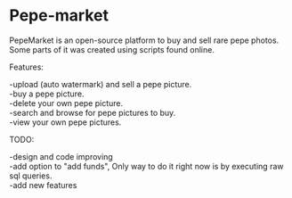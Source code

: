 # Pepe-market
PepeMarket is an open-source platform to buy and sell rare pepe photos.
Some parts of it was created using scripts found online. 


Features:

-upload (auto watermark) and sell a pepe picture. <br>
-buy a pepe picture. <br>
-delete your own pepe picture. <br>
-search and browse for pepe pictures to buy. <br>
-view your own pepe pictures.<br>


TODO:

-design and code improving <br>
-add option to "add funds", Only way to do it right now is by executing raw  sql queries. <br>
-add new features<br>
